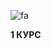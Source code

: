 ![fa](https://user-images.githubusercontent.com/90050887/209210153-1b4b2226-ad84-4f18-8749-f1a0a626fcf8.png)

**1 КУРС**
